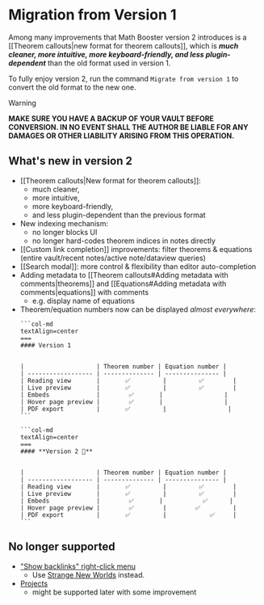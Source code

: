# Migration from Version 1

Among many improvements that Math Booster version 2 introduces is a [[Theorem callouts|new format for theorem callouts]], which is ***much cleaner, more intuitive, more keyboard-friendly, and less plugin-dependent*** than the old format used in version 1.

To fully enjoy version 2, run the command `Migrate from version 1` to convert the old format to the new one.

> [!WARNING]
> **MAKE SURE YOU HAVE A BACKUP OF YOUR VAULT BEFORE CONVERSION. IN NO EVENT SHALL THE AUTHOR BE LIABLE FOR ANY DAMAGES OR OTHER LIABILITY ARISING FROM THIS OPERATION.**

## What's new in version 2

- [[Theorem callouts|New format for theorem callouts]]:
	- much cleaner,
	- more intuitive,
	- more keyboard-friendly,
	- and less plugin-dependent than the previous format
- New indexing mechanism:
	- no longer blocks UI
	- no longer hard-codes theorem indices in notes directly
- [[Custom link completion]] improvements: filter theorems & equations (entire vault/recent notes/active note/dataview queries)
- [[Search modal]]: more control & flexibility than editor auto-completion
- Adding metadata to [[Theorem callouts#Adding metadata with comments|theorems]] and [[Equations#Adding metadata with comments|equations]] with comments
	- e.g. display name of equations
- Theorem/equation numbers now can be displayed *almost everywhere*:
  ````col   
  ```col-md
  textAlign=center
  ===
  #### Version 1
  
  
  |                    | Theorem number | Equation number |
  | ------------------ | -------------- | --------------- |
  | Reading view       |       ✅         |         ✅        |
  | Live preview       |       ✅         |         ✅        |
  | Embeds             |        ✅       |                 |
  | Hover page preview |        ✅       |                 |
  | PDF export         |       ✅         |                 |
  ```
  
  ```col-md
  textAlign=center
  ===
  #### **Version 2 🎉**
  

  |                    | Theorem number | Equation number |
  | ------------------ | -------------- | --------------- |
  | Reading view       |       ✅         |         ✅        |
  | Live preview       |       ✅         |         ✅        |
  | Embeds             |        ✅       |           ✅      |
  | Hover page preview |        ✅        |        ✅         |
  | PDF export         |       ✅         |            ✅     |
  ```
  ````

## No longer supported

- ["Show backlinks" right-click menu](https://github.com/RyotaUshio/obsidian-math-booster/blob/1.0.4/docs/backlinks.md)
	- Use [Strange New Worlds](https://github.com/TfTHacker/obsidian42-strange-new-worlds) instead.
- [Projects](https://github.com/RyotaUshio/obsidian-math-booster/blob/1.0.4/docs/projects.md)
	- might be supported later with some improvement
